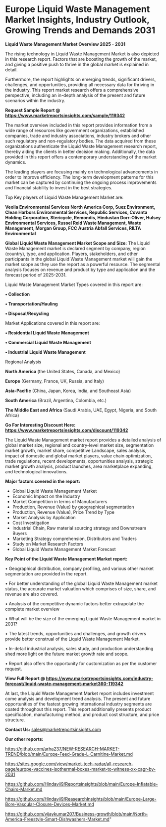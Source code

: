# Europe Liquid Waste Management Market Insights, Industry Outlook, Growing Trends and Demands 2031

<Strong> Liquid Waste Management Market Overview 2025 - 2031</strong>

The rising technology in Liquid Waste Management Market is also depicted in this research report. Factors that are boosting the growth of the market, and giving a positive push to thrive in the global market is explained in detail.

Furthermore, the report highlights on emerging trends, significant drivers, challenges, and opportunities, providing all necessary data for thriving in the industry. This report market research offers a comprehensive perspective, including an in-depth analysis of the present and future scenarios within the industry.

<strong>Request Sample Report @ <a href=https://www.marketreportsinsights.com/sample/119342>https://www.marketreportsinsights.com/sample/119342</a></strong>

The market overview included in this report provides information from a wide range of resources like government organizations, established companies, trade and industry associations, industry brokers and other such regulatory and non-regulatory bodies. The data acquired from these organizations authenticate the Liquid Waste Management research report, thereby aiding the clients in better decision making. Additionally, the data provided in this report offers a contemporary understanding of the market dynamics.

The leading players are focusing mainly on technological advancements in order to improve efficiency. The long-term development patterns for this market can be captured by continuing the ongoing process improvements and financial stability to invest in the best strategies.

Top Key players of Liquid Waste Management Market are:

<strong>Veolia Environmental Services North America Corp, Suez Environment, Clean Harbors Environmental Services, Republic Services, Covanta Holding Corporation, Stericycle, Remondis, Hindustan Dorr-Oliver, Hulsey Environmental Services, Russel Reid Waste Management, Waste Management, Morgan Group, FCC Austria Abfall Services, RILTA Environmental</strong>

<strong><b>Global Liquid Waste Management Market Scope and Size:</b></strong>
The Liquid Waste Management market is declared segment by company, region (country), type, and application. Players, stakeholders, and other participants in the global Liquid Waste Management market will gain the market scope as they use the report as a powerful resource. The segmental analysis focuses on revenue and product by type and application and the forecast period of 2025-2031.

Liquid Waste Management Market Types covered in this report are:

<strong>• Collection

• Transportation/Hauling

• Disposal/Recycling</strong>

Market Applications covered in this report are:

<strong>• Residential Liquid Waste Management

• Commercial Liquid Waste Management

• Industrial Liquid Waste Management</strong> 

Regional Analysis

<strong>North America</strong> (the United States, Canada, and Mexico)

<strong>Europe</strong> (Germany, France, UK, Russia, and Italy)

<strong>Asia-Pacific</strong> (China, Japan, Korea, India, and Southeast Asia)

<strong>South America</strong> (Brazil, Argentina, Colombia, etc.)

<strong>The Middle East and Africa</strong> (Saudi Arabia, UAE, Egypt, Nigeria, and South Africa)

<strong>Go For Interesting Discount Here: <a href=https://www.marketreportsinsights.com/discount/119342>https://www.marketreportsinsights.com/discount/119342</a></strong>

The Liquid Waste Management market report provides a detailed analysis of global market size, regional and country-level market size, segmentation market growth, market share, competitive Landscape, sales analysis, impact of domestic and global market players, value chain optimization, trade regulations, recent developments, opportunities analysis, strategic market growth analysis, product launches, area marketplace expanding, and technological innovations.

<strong><b>Major factors covered in the report:</b></strong>
<ul>
  <li>Global Liquid Waste Management Market </li>
  <li>Economic Impact on the Industry</li>
  <li>Market Competition in terms of Manufacturers</li>
  <li>Production, Revenue (Value) by geographical segmentation</li>
  <li>Production, Revenue (Value), Price Trend by Type</li>
  <li>Market Analysis by Application</li>
  <li>Cost Investigation</li>
  <li>Industrial Chain, Raw material sourcing strategy and Downstream Buyers</li>
  <li>Marketing Strategy comprehension, Distributors and Traders</li>
  <li>Study on Market Research Factors</li>
  <li>Global Liquid Waste Management Market Forecast</li>
</ul>

<strong><b>Key Point of the Liquid Waste Management Market report:</b></strong>

• Geographical distribution, company profiling, and various other market segmentation are provided in the report.

• For better understanding of the global Liquid Waste Management market status, the accurate market valuation which comprises of size, share, and revenue are also covered.

• Analysis of the competitive dynamic factors better extrapolate the complete market overview

• What will be the size of the emerging Liquid Waste Management market in 2031?

• The latest trends, opportunities and challenges, and growth drivers provide better construal of the Liquid Waste Management Market.

• In-detail industrial analysis, sales study, and production understanding shed more light on the future market growth rate and scope.

• Report also offers the opportunity for customization as per the customer request.

<strong><b>View Full Report @ <a href=https://www.marketreportsinsights.com/industry-forecast/liquid-waste-management-market360-119342>https://www.marketreportsinsights.com/industry-forecast/liquid-waste-management-market360-119342</a></b></strong>


At last, the Liquid Waste Management Market report includes investment come analysis and development trend analysis. The present and future opportunities of the fastest growing international industry segments are coated throughout this report. This report additionally presents product specification, manufacturing method, and product cost structure, and price structure.

<strong>Contact Us:</strong>
sales@marketreportsinsights.com

<strong>Our other reports:</strong>

<a href=https://github.com/arha237/NEW-RESEARCH-MARKET-TREND/blob/main/Europe-Feed-Grade-L-Carnitine-Market.md>https://github.com/arha237/NEW-RESEARCH-MARKET-TREND/blob/main/Europe-Feed-Grade-L-Carnitine-Market.md</a>

<a href=https://sites.google.com/view/market-tech-radar/all-research-page/europe-vaccines-isothermal-boxes-market-to-witness-xx-cagr-by-2031>https://sites.google.com/view/market-tech-radar/all-research-page/europe-vaccines-isothermal-boxes-market-to-witness-xx-cagr-by-2031</a>

<a href=https://github.com/Hindavii9/Reportsinsights/blob/main/Europe-Inflatable-Chairs-Market.md>https://github.com/Hindavii9/Reportsinsights/blob/main/Europe-Inflatable-Chairs-Market.md</a>

<a href=https://github.com/Hindavii9/ReasearchInsights/blob/main/Europe-Large-Bore-Vascular-Closure-Devices-Market.md>https://github.com/Hindavii9/ReasearchInsights/blob/main/Europe-Large-Bore-Vascular-Closure-Devices-Market.md</a>

<a href=https://github.com/vijaykumar207/Business-growth/blob/main/North-America-Freestyle-Smart-Dishwashers-Market.md>https://github.com/vijaykumar207/Business-growth/blob/main/North-America-Freestyle-Smart-Dishwashers-Market.md</a>"
